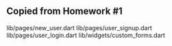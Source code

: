 ## Copied from Homework #1

lib/pages/new_user.dart
lib/pages/user_signup.dart
lib/pages/user_login.dart
lib/widgets/custom_forms.dart